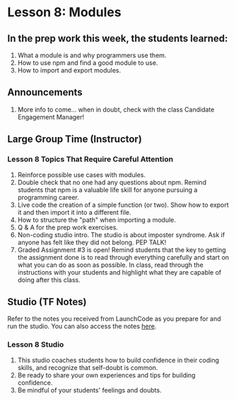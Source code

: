 # Lesson 8: Modules

## In the prep work this week, the students learned:

1. What a module is and why programmers use them.
1. How to use npm and find a good module to use.
1. How to import and export modules.

## Announcements

1. More info to come... when in doubt, check with the class Candidate Engagement Manager!

## Large Group Time (Instructor)

### Lesson 8 Topics That Require Careful Attention

1. Reinforce possible use cases with modules.
1. Double check that no one had any questions about npm. Remind students that npm is a valuable life skill for anyone pursuing a programming career.
1. Live code the creation of a simple function (or two). Show how to export it and then import it into a different file.
1. How to structure the "path" when importing a module.
1. Q & A for the prep work exercises.
1. Non-coding studio intro. The studio is about imposter syndrome. Ask if anyone has felt like they did not belong. PEP TALK!
1. Graded Assignment #3 is open! Remind students that the key to getting the assignment done is to read through everything carefully and start on what you can do as soon as possible. In class, read through the instructions with your students and highlight what they are capable of doing after this class.

## Studio (TF Notes)

Refer to the notes you received from LaunchCode as you prepare for and run the studio. You can also access the notes [here](https://github.com/LaunchCodeEducation/intro-to-professional-web-dev-wiki/blob/master/wiki-materials/Building-Confidence-TA-Notes.pdf).

### Lesson 8 Studio

1. This studio coaches students how to build confidence in their coding skills, and recognize that self-doubt is common.
1. Be ready to share your own experiences and tips for building confidence.
1. Be mindful of your students' feelings and doubts.
